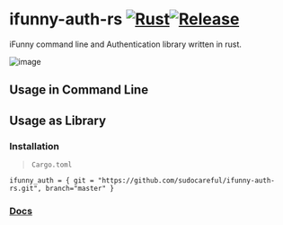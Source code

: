 # ifunny-auth-rs [![Rust](https://github.com/sudocareful/ifunny-authentication-rust/actions/workflows/rust.yml/badge.svg)](https://github.com/sudocareful/ifunny-authentication-rust/actions/workflows/rust.yml)[![Release](https://github.com/sudocareful/ifunny-authentication-rust/actions/workflows/Release.yml/badge.svg?event=release)](https://github.com/sudocareful/ifunny-authentication-rust/actions/workflows/Release.yml)
iFunny command line and Authentication library written in rust.

![image](https://github.com/sudocareful/ifunny-auth-rs/blob/master/ss.png?raw=true)

## Usage in Command Line

## Usage as Library

### Installation
> `Cargo.toml`
```
ifunny_auth = { git = "https://github.com/sudocareful/ifunny-auth-rs.git", branch="master" }
```

### [Docs](https://sudocareful.github.io/ifunny-auth-rs)
